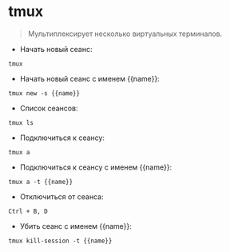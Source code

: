 # tmux

> Мультиплексирует несколько виртуальных терминалов.

- Начать новый сеанс:

`tmux`

- Начать новый сеанс с именем {{name}}:

`tmux new -s {{name}}`

- Список сеансов:

`tmux ls`

- Подключиться к сеансу:

`tmux a`

- Подключиться к сеансу с именем {{name}}:

`tmux a -t {{name}}`

- Отключиться от сеанса:

`Ctrl + B, D`

- Убить сеанс с именем {{name}}:

`tmux kill-session -t {{name}}`
